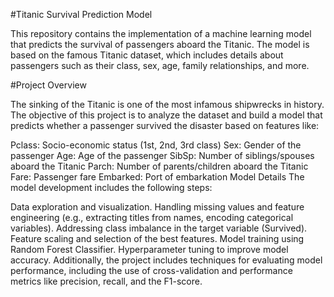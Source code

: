 #Titanic Survival Prediction Model

This repository contains the implementation of a machine learning model that predicts the survival of passengers aboard the Titanic. The model is based on the famous Titanic dataset, which includes details about passengers such as their class, sex, age, family relationships, and more.

#Project Overview

The sinking of the Titanic is one of the most infamous shipwrecks in history. The objective of this project is to analyze the dataset and build a model that predicts whether a passenger survived the disaster based on features like:

Pclass: Socio-economic status (1st, 2nd, 3rd class)
Sex: Gender of the passenger
Age: Age of the passenger
SibSp: Number of siblings/spouses aboard the Titanic
Parch: Number of parents/children aboard the Titanic
Fare: Passenger fare
Embarked: Port of embarkation
Model Details
The model development includes the following steps:

Data exploration and visualization.
Handling missing values and feature engineering (e.g., extracting titles from names, encoding categorical variables).
Addressing class imbalance in the target variable (Survived).
Feature scaling and selection of the best features.
Model training using Random Forest Classifier.
Hyperparameter tuning to improve model accuracy.
Additionally, the project includes techniques for evaluating model performance, including the use of cross-validation and performance metrics like precision, recall, and the F1-score.
